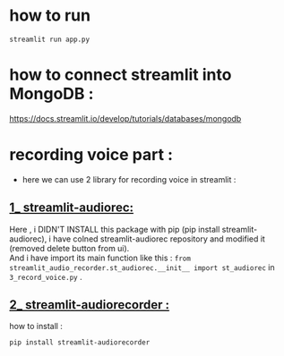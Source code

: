
# how to run 

```
streamlit run app.py
```

# how to connect streamlit into MongoDB :

https://docs.streamlit.io/develop/tutorials/databases/mongodb


# recording voice part :

+ here we can use 2 library for recording voice in streamlit :

## [1_ streamlit-audiorec:](https://github.com/stefanrmmr/streamlit-audio-recorder)
Here , i DIDN'T INSTALL this package with pip (pip install streamlit-audiorec), i have colned streamlit-audiorec repository and modified it (removed delete button from ui). <br>
And i have import its main function like this : ``` from streamlit_audio_recorder.st_audiorec.__init__ import st_audiorec ``` in ```3_record_voice.py``` .


## [2_ streamlit-audiorecorder :](https://github.com/theevann/streamlit-audiorecorder)
how to install :
```
pip install streamlit-audiorecorder
```